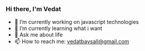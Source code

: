 ### Hi there, I'm Vedat

- 🔭 I’m currently working on javascript technologies
- 🌱 I’m currently learning what i want
- 💬 Ask me about life
- 📫 How to reach me: vedatbaysall@gmail.com
